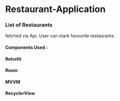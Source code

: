 # Restaurant-Application
### List of Restaurants 
fetched via Api. User can mark favourite restaurants.

#### Components Used : 

#### Retrofit
#### Room
#### MVVM
#### RecyclerView 
